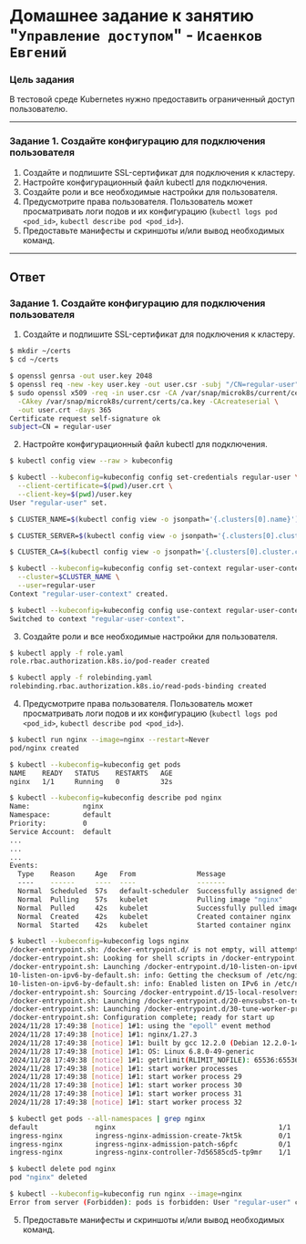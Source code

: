 # Домашнее задание к занятию "`Управление доступом`" - `Исаенков Евгений`

### Цель задания

В тестовой среде Kubernetes нужно предоставить ограниченный доступ пользователю.

------

### Задание 1. Создайте конфигурацию для подключения пользователя

1. Создайте и подпишите SSL-сертификат для подключения к кластеру.
2. Настройте конфигурационный файл kubectl для подключения.
3. Создайте роли и все необходимые настройки для пользователя.
4. Предусмотрите права пользователя. Пользователь может просматривать логи подов и их конфигурацию (`kubectl logs pod <pod_id>`, `kubectl describe pod <pod_id>`).
5. Предоставьте манифесты и скриншоты и/или вывод необходимых команд.

---

## Ответ

### Задание 1. Создайте конфигурацию для подключения пользователя

1. Создайте и подпишите SSL-сертификат для подключения к кластеру.

```bash
$ mkdir ~/certs
$ cd ~/certs

$ openssl genrsa -out user.key 2048
$ openssl req -new -key user.key -out user.csr -subj "/CN=regular-user"
$ sudo openssl x509 -req -in user.csr -CA /var/snap/microk8s/current/certs/ca.crt \
  -CAkey /var/snap/microk8s/current/certs/ca.key -CAcreateserial \
  -out user.crt -days 365
Certificate request self-signature ok
subject=CN = regular-user
```

2. Настройте конфигурационный файл kubectl для подключения.
  
```bash
$ kubectl config view --raw > kubeconfig

$ kubectl --kubeconfig=kubeconfig config set-credentials regular-user \
  --client-certificate=$(pwd)/user.crt \
  --client-key=$(pwd)/user.key
User "regular-user" set.

$ CLUSTER_NAME=$(kubectl config view -o jsonpath='{.clusters[0].name}')

$ CLUSTER_SERVER=$(kubectl config view -o jsonpath='{.clusters[0].cluster.server}')

$ CLUSTER_CA=$(kubectl config view -o jsonpath='{.clusters[0].cluster.certificate-authority}')

$ kubectl --kubeconfig=kubeconfig config set-context regular-user-context \
  --cluster=$CLUSTER_NAME \
  --user=regular-user
Context "regular-user-context" created.

$ kubectl --kubeconfig=kubeconfig config use-context regular-user-context
Switched to context "regular-user-context".
```

3. Создайте роли и все необходимые настройки для пользователя.

```bash
$ kubectl apply -f role.yaml
role.rbac.authorization.k8s.io/pod-reader created

$ kubectl apply -f rolebinding.yaml
rolebinding.rbac.authorization.k8s.io/read-pods-binding created
```

4. Предусмотрите права пользователя. Пользователь может просматривать логи подов и их конфигурацию (`kubectl logs pod <pod_id>`, `kubectl describe pod <pod_id>`).

```bash
$ kubectl run nginx --image=nginx --restart=Never
pod/nginx created

$ kubectl --kubeconfig=kubeconfig get pods
NAME    READY   STATUS    RESTARTS   AGE
nginx   1/1     Running   0          32s

$ kubectl --kubeconfig=kubeconfig describe pod nginx
Name:             nginx
Namespace:        default
Priority:         0
Service Account:  default
...
...
...
Events:
  Type    Reason     Age   From               Message
  ----    ------     ----  ----               -------
  Normal  Scheduled  57s   default-scheduler  Successfully assigned default/nginx to brix
  Normal  Pulling    57s   kubelet            Pulling image "nginx"
  Normal  Pulled     42s   kubelet            Successfully pulled image "nginx" in 15.263s (15.263s including waiting). Image size: 72996017 bytes.
  Normal  Created    42s   kubelet            Created container nginx
  Normal  Started    42s   kubelet            Started container nginx

$ kubectl --kubeconfig=kubeconfig logs nginx
/docker-entrypoint.sh: /docker-entrypoint.d/ is not empty, will attempt to perform configuration
/docker-entrypoint.sh: Looking for shell scripts in /docker-entrypoint.d/
/docker-entrypoint.sh: Launching /docker-entrypoint.d/10-listen-on-ipv6-by-default.sh
10-listen-on-ipv6-by-default.sh: info: Getting the checksum of /etc/nginx/conf.d/default.conf
10-listen-on-ipv6-by-default.sh: info: Enabled listen on IPv6 in /etc/nginx/conf.d/default.conf
/docker-entrypoint.sh: Sourcing /docker-entrypoint.d/15-local-resolvers.envsh
/docker-entrypoint.sh: Launching /docker-entrypoint.d/20-envsubst-on-templates.sh
/docker-entrypoint.sh: Launching /docker-entrypoint.d/30-tune-worker-processes.sh
/docker-entrypoint.sh: Configuration complete; ready for start up
2024/11/28 17:49:38 [notice] 1#1: using the "epoll" event method
2024/11/28 17:49:38 [notice] 1#1: nginx/1.27.3
2024/11/28 17:49:38 [notice] 1#1: built by gcc 12.2.0 (Debian 12.2.0-14)
2024/11/28 17:49:38 [notice] 1#1: OS: Linux 6.8.0-49-generic
2024/11/28 17:49:38 [notice] 1#1: getrlimit(RLIMIT_NOFILE): 65536:65536
2024/11/28 17:49:38 [notice] 1#1: start worker processes
2024/11/28 17:49:38 [notice] 1#1: start worker process 29
2024/11/28 17:49:38 [notice] 1#1: start worker process 30
2024/11/28 17:49:38 [notice] 1#1: start worker process 31
2024/11/28 17:49:38 [notice] 1#1: start worker process 32

$ kubectl get pods --all-namespaces | grep nginx
default              nginx                                        1/1     Running     0          2m34s
ingress-nginx        ingress-nginx-admission-create-7kt5k         0/1     Completed   0          47h
ingress-nginx        ingress-nginx-admission-patch-s6pfc          0/1     Completed   1          47h
ingress-nginx        ingress-nginx-controller-7d56585cd5-tp9mr    1/1     Running     0          47h

$ kubectl delete pod nginx
pod "nginx" deleted

$ kubectl --kubeconfig=kubeconfig run nginx --image=nginx
Error from server (Forbidden): pods is forbidden: User "regular-user" cannot create resource "pods" in API group "" in the namespace "default"
```

5. Предоставьте манифесты и скриншоты и/или вывод необходимых команд.
